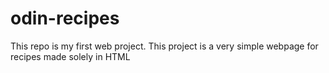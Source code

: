 # odin-recipes
This repo is my first web project. This project is a very simple webpage for recipes made solely in HTML
